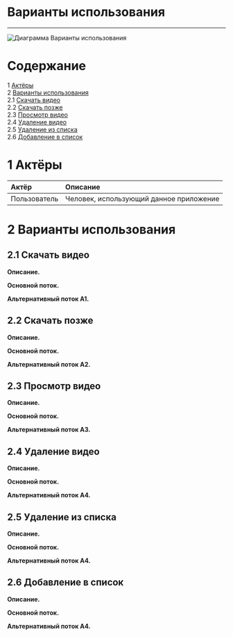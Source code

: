 # Варианты использования
---

![Диаграмма Варианты использования]()

# Содержание
1 [Актёры](#1) <br>
2 [Варианты использования](#2) <br>
  2.1 [Скачать видео](#2.1) <br>
  2.2 [Скачать позже](#2.2) <br>
  2.3 [Просмотр видео](#2.3) <br>
  2.4 [Удаление видео](#2.4) <br>
  2.5 [Удаление из списка](#2.5) <br>
  2.6 [Добавление в список](#2.6) <br>
  
<a name="1"/>

# 1 Актёры

| Актёр | Описание |
|:--|:--|
| Пользователь | Человек, использующий данное приложение |

<a name="2"/>

# 2 Варианты использования

<a name="2.1"/>

## 2.1 Скачать видео

**Описание.** 

**Основной поток.**


**Альтернативный поток А1.**


<a name="2.2"/>

## 2.2 Скачать позже

**Описание.** 

**Основной поток.**


**Альтернативный поток А2.**


<a name="2.3"/>

## 2.3 Просмотр видео

**Описание.** 

**Основной поток.**


**Альтернативный поток А3.**


<a name="2.4"/>

## 2.4 Удаление видео

**Описание.** 

**Основной поток.**


**Альтернативный поток А4.**

## 2.5 Удаление из списка

**Описание.** 

**Основной поток.**


**Альтернативный поток А4.**

## 2.6 Добавление в список

**Описание.** 

**Основной поток.**


**Альтернативный поток А4.**
